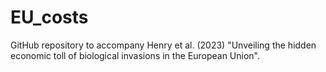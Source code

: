 # EU_costs
GitHub repository to accompany Henry et al. (2023) "Unveiling the hidden economic toll of biological invasions in the European Union".
